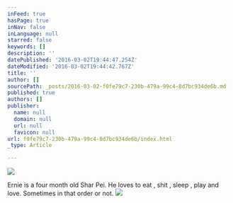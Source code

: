 ```yaml
---
inFeed: true
hasPage: true
inNav: false
inLanguage: null
starred: false
keywords: []
description: ''
datePublished: '2016-03-02T19:44:47.254Z'
dateModified: '2016-03-02T19:44:42.767Z'
title: ''
author: []
sourcePath: _posts/2016-03-02-f0fe79c7-230b-479a-99c4-8d7bc934de6b.md
published: true
authors: []
publisher:
  name: null
  domain: null
  url: null
  favicon: null
url: f0fe79c7-230b-479a-99c4-8d7bc934de6b/index.html
_type: Article

---
```

![](https://the-grid-user-content.s3-us-west-2.amazonaws.com/9cc81a73-ee35-4ea7-adb8-93d11ebfcecf.jpe)

Ernie is a four month old Shar Pei. He loves to eat , shit , sleep , play and love. Sometimes in that order or not.
![](https://the-grid-user-content.s3-us-west-2.amazonaws.com/f6edf3ef-b512-4b6a-b21d-a2348797877a.jpe)